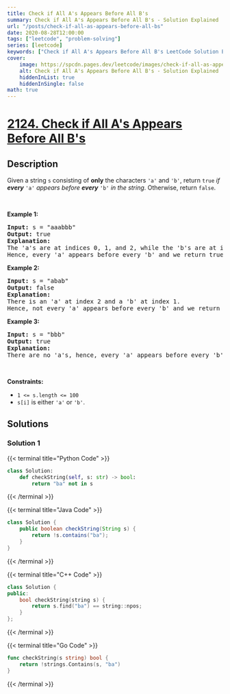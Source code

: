 ```yaml
---
title: Check if All A's Appears Before All B's
summary: Check if All A's Appears Before All B's - Solution Explained
url: "/posts/check-if-all-as-appears-before-all-bs"
date: 2020-08-28T12:00:00
tags: ["leetcode", "problem-solving"]
series: [leetcode]
keywords: ["Check if All A's Appears Before All B's LeetCode Solution Explained in all languages", "2124", "leetcode question 2124", "Check if All A's Appears Before All B's", "LeetCode", "leetcode solution in Python3 C++ Java Go PHP Ruby Swift TypeScript Rust C# JavaScript C", "GeeksforGeeks", "InterviewBit", "Coding Ninjas", "HackerRank", "HackerEarth", "CodeChef", "TopCoder", "AlgoExpert", "freeCodeCamp", "Codeforces", "GitHub", "AtCoder", "Samir Paul"]
cover:
    image: https://spcdn.pages.dev/leetcode/images/check-if-all-as-appears-before-all-bs.webp
    alt: Check if All A's Appears Before All B's - Solution Explained
    hiddenInList: true
    hiddenInSingle: false
math: true
---
```



# [2124. Check if All A's Appears Before All B's](https://leetcode.com/problems/check-if-all-as-appears-before-all-bs)


## Description

<p>Given a string <code>s</code> consisting of <strong>only</strong> the characters <code>&#39;a&#39;</code> and <code>&#39;b&#39;</code>, return <code>true</code> <em>if <strong>every</strong> </em><code>&#39;a&#39;</code> <em>appears before <strong>every</strong> </em><code>&#39;b&#39;</code><em> in the string</em>. Otherwise, return <code>false</code>.</p>

<p>&nbsp;</p>
<p><strong class="example">Example 1:</strong></p>

<pre>
<strong>Input:</strong> s = &quot;aaabbb&quot;
<strong>Output:</strong> true
<strong>Explanation:</strong>
The &#39;a&#39;s are at indices 0, 1, and 2, while the &#39;b&#39;s are at indices 3, 4, and 5.
Hence, every &#39;a&#39; appears before every &#39;b&#39; and we return true.
</pre>

<p><strong class="example">Example 2:</strong></p>

<pre>
<strong>Input:</strong> s = &quot;abab&quot;
<strong>Output:</strong> false
<strong>Explanation:</strong>
There is an &#39;a&#39; at index 2 and a &#39;b&#39; at index 1.
Hence, not every &#39;a&#39; appears before every &#39;b&#39; and we return false.
</pre>

<p><strong class="example">Example 3:</strong></p>

<pre>
<strong>Input:</strong> s = &quot;bbb&quot;
<strong>Output:</strong> true
<strong>Explanation:</strong>
There are no &#39;a&#39;s, hence, every &#39;a&#39; appears before every &#39;b&#39; and we return true.
</pre>

<p>&nbsp;</p>
<p><strong>Constraints:</strong></p>

<ul>
	<li><code>1 &lt;= s.length &lt;= 100</code></li>
	<li><code>s[i]</code> is either <code>&#39;a&#39;</code> or <code>&#39;b&#39;</code>.</li>
</ul>

## Solutions

### Solution 1

<!-- tabs:start -->

{{< terminal title="Python Code" >}}
```python
class Solution:
    def checkString(self, s: str) -> bool:
        return "ba" not in s
```
{{< /terminal >}}

{{< terminal title="Java Code" >}}
```java
class Solution {
    public boolean checkString(String s) {
        return !s.contains("ba");
    }
}
```
{{< /terminal >}}

{{< terminal title="C++ Code" >}}
```cpp
class Solution {
public:
    bool checkString(string s) {
        return s.find("ba") == string::npos;
    }
};
```
{{< /terminal >}}

{{< terminal title="Go Code" >}}
```go
func checkString(s string) bool {
	return !strings.Contains(s, "ba")
}
```
{{< /terminal >}}

<!-- tabs:end -->

<!-- end -->
